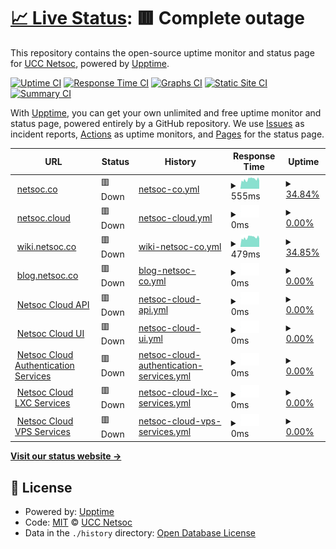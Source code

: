 # [📈 Live Status](https://status1.netsoc.co): <!--live status--> **🟥 Complete outage**

This repository contains the open-source uptime monitor and status page for [UCC Netsoc](http://netsoc.co/), powered by [Upptime](https://github.com/upptime/upptime).

[![Uptime CI](https://github.com/uccnetsoc/upptime/workflows/Uptime%20CI/badge.svg)](https://github.com/uccnetsoc/upptime/actions?query=workflow%3A%22Uptime+CI%22)
[![Response Time CI](https://github.com/uccnetsoc/upptime/workflows/Response%20Time%20CI/badge.svg)](https://github.com/uccnetsoc/upptime/actions?query=workflow%3A%22Response+Time+CI%22)
[![Graphs CI](https://github.com/uccnetsoc/upptime/workflows/Graphs%20CI/badge.svg)](https://github.com/uccnetsoc/upptime/actions?query=workflow%3A%22Graphs+CI%22)
[![Static Site CI](https://github.com/uccnetsoc/upptime/workflows/Static%20Site%20CI/badge.svg)](https://github.com/uccnetsoc/upptime/actions?query=workflow%3A%22Static+Site+CI%22)
[![Summary CI](https://github.com/uccnetsoc/upptime/workflows/Summary%20CI/badge.svg)](https://github.com/uccnetsoc/upptime/actions?query=workflow%3A%22Summary+CI%22)

With [Upptime](https://upptime.js.org), you can get your own unlimited and free uptime monitor and status page, powered entirely by a GitHub repository. We use [Issues](https://github.com/uccnetsoc/upptime/issues) as incident reports, [Actions](https://github.com/uccnetsoc/upptime/actions) as uptime monitors, and [Pages](https://status1.netsoc.co) for the status page.

<!--start: status pages-->
<!-- This summary is generated by Upptime (https://github.com/upptime/upptime) -->
<!-- Do not edit this manually, your changes will be overwritten -->
<!-- prettier-ignore -->
| URL | Status | History | Response Time | Uptime |
| --- | ------ | ------- | ------------- | ------ |
| <img alt="" src="https://icons.duckduckgo.com/ip3/netsoc.co.ico" height="13"> [netsoc.co](https://netsoc.co) | 🟥 Down | [netsoc-co.yml](https://github.com/UCCNetsoc/upptime/commits/HEAD/history/netsoc-co.yml) | <details><summary><img alt="Response time graph" src="./graphs/netsoc-co/response-time-week.png" height="20"> 555ms</summary><br><a href="https://status.netsoc.co/history/netsoc-co"><img alt="Response time 432" src="https://img.shields.io/endpoint?url=https%3A%2F%2Fraw.githubusercontent.com%2FUCCNetsoc%2Fupptime%2FHEAD%2Fapi%2Fnetsoc-co%2Fresponse-time.json"></a><br><a href="https://status.netsoc.co/history/netsoc-co"><img alt="24-hour response time 0" src="https://img.shields.io/endpoint?url=https%3A%2F%2Fraw.githubusercontent.com%2FUCCNetsoc%2Fupptime%2FHEAD%2Fapi%2Fnetsoc-co%2Fresponse-time-day.json"></a><br><a href="https://status.netsoc.co/history/netsoc-co"><img alt="7-day response time 555" src="https://img.shields.io/endpoint?url=https%3A%2F%2Fraw.githubusercontent.com%2FUCCNetsoc%2Fupptime%2FHEAD%2Fapi%2Fnetsoc-co%2Fresponse-time-week.json"></a><br><a href="https://status.netsoc.co/history/netsoc-co"><img alt="30-day response time 485" src="https://img.shields.io/endpoint?url=https%3A%2F%2Fraw.githubusercontent.com%2FUCCNetsoc%2Fupptime%2FHEAD%2Fapi%2Fnetsoc-co%2Fresponse-time-month.json"></a><br><a href="https://status.netsoc.co/history/netsoc-co"><img alt="1-year response time 415" src="https://img.shields.io/endpoint?url=https%3A%2F%2Fraw.githubusercontent.com%2FUCCNetsoc%2Fupptime%2FHEAD%2Fapi%2Fnetsoc-co%2Fresponse-time-year.json"></a></details> | <details><summary><a href="https://status.netsoc.co/history/netsoc-co">34.84%</a></summary><a href="https://status.netsoc.co/history/netsoc-co"><img alt="All-time uptime 92.50%" src="https://img.shields.io/endpoint?url=https%3A%2F%2Fraw.githubusercontent.com%2FUCCNetsoc%2Fupptime%2FHEAD%2Fapi%2Fnetsoc-co%2Fuptime.json"></a><br><a href="https://status.netsoc.co/history/netsoc-co"><img alt="24-hour uptime 0.00%" src="https://img.shields.io/endpoint?url=https%3A%2F%2Fraw.githubusercontent.com%2FUCCNetsoc%2Fupptime%2FHEAD%2Fapi%2Fnetsoc-co%2Fuptime-day.json"></a><br><a href="https://status.netsoc.co/history/netsoc-co"><img alt="7-day uptime 34.84%" src="https://img.shields.io/endpoint?url=https%3A%2F%2Fraw.githubusercontent.com%2FUCCNetsoc%2Fupptime%2FHEAD%2Fapi%2Fnetsoc-co%2Fuptime-week.json"></a><br><a href="https://status.netsoc.co/history/netsoc-co"><img alt="30-day uptime 84.59%" src="https://img.shields.io/endpoint?url=https%3A%2F%2Fraw.githubusercontent.com%2FUCCNetsoc%2Fupptime%2FHEAD%2Fapi%2Fnetsoc-co%2Fuptime-month.json"></a><br><a href="https://status.netsoc.co/history/netsoc-co"><img alt="1-year uptime 75.80%" src="https://img.shields.io/endpoint?url=https%3A%2F%2Fraw.githubusercontent.com%2FUCCNetsoc%2Fupptime%2FHEAD%2Fapi%2Fnetsoc-co%2Fuptime-year.json"></a></details>
| <img alt="" src="https://icons.duckduckgo.com/ip3/netsoc.cloud.ico" height="13"> [netsoc.cloud](https://netsoc.cloud) | 🟥 Down | [netsoc-cloud.yml](https://github.com/UCCNetsoc/upptime/commits/HEAD/history/netsoc-cloud.yml) | <details><summary><img alt="Response time graph" src="./graphs/netsoc-cloud/response-time-week.png" height="20"> 0ms</summary><br><a href="https://status.netsoc.co/history/netsoc-cloud"><img alt="Response time 422" src="https://img.shields.io/endpoint?url=https%3A%2F%2Fraw.githubusercontent.com%2FUCCNetsoc%2Fupptime%2FHEAD%2Fapi%2Fnetsoc-cloud%2Fresponse-time.json"></a><br><a href="https://status.netsoc.co/history/netsoc-cloud"><img alt="24-hour response time 0" src="https://img.shields.io/endpoint?url=https%3A%2F%2Fraw.githubusercontent.com%2FUCCNetsoc%2Fupptime%2FHEAD%2Fapi%2Fnetsoc-cloud%2Fresponse-time-day.json"></a><br><a href="https://status.netsoc.co/history/netsoc-cloud"><img alt="7-day response time 0" src="https://img.shields.io/endpoint?url=https%3A%2F%2Fraw.githubusercontent.com%2FUCCNetsoc%2Fupptime%2FHEAD%2Fapi%2Fnetsoc-cloud%2Fresponse-time-week.json"></a><br><a href="https://status.netsoc.co/history/netsoc-cloud"><img alt="30-day response time 0" src="https://img.shields.io/endpoint?url=https%3A%2F%2Fraw.githubusercontent.com%2FUCCNetsoc%2Fupptime%2FHEAD%2Fapi%2Fnetsoc-cloud%2Fresponse-time-month.json"></a><br><a href="https://status.netsoc.co/history/netsoc-cloud"><img alt="1-year response time 380" src="https://img.shields.io/endpoint?url=https%3A%2F%2Fraw.githubusercontent.com%2FUCCNetsoc%2Fupptime%2FHEAD%2Fapi%2Fnetsoc-cloud%2Fresponse-time-year.json"></a></details> | <details><summary><a href="https://status.netsoc.co/history/netsoc-cloud">0.00%</a></summary><a href="https://status.netsoc.co/history/netsoc-cloud"><img alt="All-time uptime 73.66%" src="https://img.shields.io/endpoint?url=https%3A%2F%2Fraw.githubusercontent.com%2FUCCNetsoc%2Fupptime%2FHEAD%2Fapi%2Fnetsoc-cloud%2Fuptime.json"></a><br><a href="https://status.netsoc.co/history/netsoc-cloud"><img alt="24-hour uptime 0.00%" src="https://img.shields.io/endpoint?url=https%3A%2F%2Fraw.githubusercontent.com%2FUCCNetsoc%2Fupptime%2FHEAD%2Fapi%2Fnetsoc-cloud%2Fuptime-day.json"></a><br><a href="https://status.netsoc.co/history/netsoc-cloud"><img alt="7-day uptime 0.00%" src="https://img.shields.io/endpoint?url=https%3A%2F%2Fraw.githubusercontent.com%2FUCCNetsoc%2Fupptime%2FHEAD%2Fapi%2Fnetsoc-cloud%2Fuptime-week.json"></a><br><a href="https://status.netsoc.co/history/netsoc-cloud"><img alt="30-day uptime 1.38%" src="https://img.shields.io/endpoint?url=https%3A%2F%2Fraw.githubusercontent.com%2FUCCNetsoc%2Fupptime%2FHEAD%2Fapi%2Fnetsoc-cloud%2Fuptime-month.json"></a><br><a href="https://status.netsoc.co/history/netsoc-cloud"><img alt="1-year uptime 15.00%" src="https://img.shields.io/endpoint?url=https%3A%2F%2Fraw.githubusercontent.com%2FUCCNetsoc%2Fupptime%2FHEAD%2Fapi%2Fnetsoc-cloud%2Fuptime-year.json"></a></details>
| <img alt="" src="https://icons.duckduckgo.com/ip3/wiki.netsoc.co.ico" height="13"> [wiki.netsoc.co](https://wiki.netsoc.co) | 🟥 Down | [wiki-netsoc-co.yml](https://github.com/UCCNetsoc/upptime/commits/HEAD/history/wiki-netsoc-co.yml) | <details><summary><img alt="Response time graph" src="./graphs/wiki-netsoc-co/response-time-week.png" height="20"> 479ms</summary><br><a href="https://status.netsoc.co/history/wiki-netsoc-co"><img alt="Response time 430" src="https://img.shields.io/endpoint?url=https%3A%2F%2Fraw.githubusercontent.com%2FUCCNetsoc%2Fupptime%2FHEAD%2Fapi%2Fwiki-netsoc-co%2Fresponse-time.json"></a><br><a href="https://status.netsoc.co/history/wiki-netsoc-co"><img alt="24-hour response time 0" src="https://img.shields.io/endpoint?url=https%3A%2F%2Fraw.githubusercontent.com%2FUCCNetsoc%2Fupptime%2FHEAD%2Fapi%2Fwiki-netsoc-co%2Fresponse-time-day.json"></a><br><a href="https://status.netsoc.co/history/wiki-netsoc-co"><img alt="7-day response time 479" src="https://img.shields.io/endpoint?url=https%3A%2F%2Fraw.githubusercontent.com%2FUCCNetsoc%2Fupptime%2FHEAD%2Fapi%2Fwiki-netsoc-co%2Fresponse-time-week.json"></a><br><a href="https://status.netsoc.co/history/wiki-netsoc-co"><img alt="30-day response time 433" src="https://img.shields.io/endpoint?url=https%3A%2F%2Fraw.githubusercontent.com%2FUCCNetsoc%2Fupptime%2FHEAD%2Fapi%2Fwiki-netsoc-co%2Fresponse-time-month.json"></a><br><a href="https://status.netsoc.co/history/wiki-netsoc-co"><img alt="1-year response time 423" src="https://img.shields.io/endpoint?url=https%3A%2F%2Fraw.githubusercontent.com%2FUCCNetsoc%2Fupptime%2FHEAD%2Fapi%2Fwiki-netsoc-co%2Fresponse-time-year.json"></a></details> | <details><summary><a href="https://status.netsoc.co/history/wiki-netsoc-co">34.85%</a></summary><a href="https://status.netsoc.co/history/wiki-netsoc-co"><img alt="All-time uptime 62.58%" src="https://img.shields.io/endpoint?url=https%3A%2F%2Fraw.githubusercontent.com%2FUCCNetsoc%2Fupptime%2FHEAD%2Fapi%2Fwiki-netsoc-co%2Fuptime.json"></a><br><a href="https://status.netsoc.co/history/wiki-netsoc-co"><img alt="24-hour uptime 0.00%" src="https://img.shields.io/endpoint?url=https%3A%2F%2Fraw.githubusercontent.com%2FUCCNetsoc%2Fupptime%2FHEAD%2Fapi%2Fwiki-netsoc-co%2Fuptime-day.json"></a><br><a href="https://status.netsoc.co/history/wiki-netsoc-co"><img alt="7-day uptime 34.85%" src="https://img.shields.io/endpoint?url=https%3A%2F%2Fraw.githubusercontent.com%2FUCCNetsoc%2Fupptime%2FHEAD%2Fapi%2Fwiki-netsoc-co%2Fuptime-week.json"></a><br><a href="https://status.netsoc.co/history/wiki-netsoc-co"><img alt="30-day uptime 84.60%" src="https://img.shields.io/endpoint?url=https%3A%2F%2Fraw.githubusercontent.com%2FUCCNetsoc%2Fupptime%2FHEAD%2Fapi%2Fwiki-netsoc-co%2Fuptime-month.json"></a><br><a href="https://status.netsoc.co/history/wiki-netsoc-co"><img alt="1-year uptime 40.37%" src="https://img.shields.io/endpoint?url=https%3A%2F%2Fraw.githubusercontent.com%2FUCCNetsoc%2Fupptime%2FHEAD%2Fapi%2Fwiki-netsoc-co%2Fuptime-year.json"></a></details>
| <img alt="" src="https://icons.duckduckgo.com/ip3/blog.netsoc.co.ico" height="13"> [blog.netsoc.co](https://blog.netsoc.co) | 🟥 Down | [blog-netsoc-co.yml](https://github.com/UCCNetsoc/upptime/commits/HEAD/history/blog-netsoc-co.yml) | <details><summary><img alt="Response time graph" src="./graphs/blog-netsoc-co/response-time-week.png" height="20"> 0ms</summary><br><a href="https://status.netsoc.co/history/blog-netsoc-co"><img alt="Response time 502" src="https://img.shields.io/endpoint?url=https%3A%2F%2Fraw.githubusercontent.com%2FUCCNetsoc%2Fupptime%2FHEAD%2Fapi%2Fblog-netsoc-co%2Fresponse-time.json"></a><br><a href="https://status.netsoc.co/history/blog-netsoc-co"><img alt="24-hour response time 0" src="https://img.shields.io/endpoint?url=https%3A%2F%2Fraw.githubusercontent.com%2FUCCNetsoc%2Fupptime%2FHEAD%2Fapi%2Fblog-netsoc-co%2Fresponse-time-day.json"></a><br><a href="https://status.netsoc.co/history/blog-netsoc-co"><img alt="7-day response time 0" src="https://img.shields.io/endpoint?url=https%3A%2F%2Fraw.githubusercontent.com%2FUCCNetsoc%2Fupptime%2FHEAD%2Fapi%2Fblog-netsoc-co%2Fresponse-time-week.json"></a><br><a href="https://status.netsoc.co/history/blog-netsoc-co"><img alt="30-day response time 0" src="https://img.shields.io/endpoint?url=https%3A%2F%2Fraw.githubusercontent.com%2FUCCNetsoc%2Fupptime%2FHEAD%2Fapi%2Fblog-netsoc-co%2Fresponse-time-month.json"></a><br><a href="https://status.netsoc.co/history/blog-netsoc-co"><img alt="1-year response time 546" src="https://img.shields.io/endpoint?url=https%3A%2F%2Fraw.githubusercontent.com%2FUCCNetsoc%2Fupptime%2FHEAD%2Fapi%2Fblog-netsoc-co%2Fresponse-time-year.json"></a></details> | <details><summary><a href="https://status.netsoc.co/history/blog-netsoc-co">0.00%</a></summary><a href="https://status.netsoc.co/history/blog-netsoc-co"><img alt="All-time uptime 70.44%" src="https://img.shields.io/endpoint?url=https%3A%2F%2Fraw.githubusercontent.com%2FUCCNetsoc%2Fupptime%2FHEAD%2Fapi%2Fblog-netsoc-co%2Fuptime.json"></a><br><a href="https://status.netsoc.co/history/blog-netsoc-co"><img alt="24-hour uptime 0.00%" src="https://img.shields.io/endpoint?url=https%3A%2F%2Fraw.githubusercontent.com%2FUCCNetsoc%2Fupptime%2FHEAD%2Fapi%2Fblog-netsoc-co%2Fuptime-day.json"></a><br><a href="https://status.netsoc.co/history/blog-netsoc-co"><img alt="7-day uptime 0.00%" src="https://img.shields.io/endpoint?url=https%3A%2F%2Fraw.githubusercontent.com%2FUCCNetsoc%2Fupptime%2FHEAD%2Fapi%2Fblog-netsoc-co%2Fuptime-week.json"></a><br><a href="https://status.netsoc.co/history/blog-netsoc-co"><img alt="30-day uptime 1.38%" src="https://img.shields.io/endpoint?url=https%3A%2F%2Fraw.githubusercontent.com%2FUCCNetsoc%2Fupptime%2FHEAD%2Fapi%2Fblog-netsoc-co%2Fuptime-month.json"></a><br><a href="https://status.netsoc.co/history/blog-netsoc-co"><img alt="1-year uptime 15.28%" src="https://img.shields.io/endpoint?url=https%3A%2F%2Fraw.githubusercontent.com%2FUCCNetsoc%2Fupptime%2FHEAD%2Fapi%2Fblog-netsoc-co%2Fuptime-year.json"></a></details>
| <img alt="" src="https://icons.duckduckgo.com/ip3/api.netsoc.cloud.ico" height="13"> [Netsoc Cloud API](https://api.netsoc.cloud/docs) | 🟥 Down | [netsoc-cloud-api.yml](https://github.com/UCCNetsoc/upptime/commits/HEAD/history/netsoc-cloud-api.yml) | <details><summary><img alt="Response time graph" src="./graphs/netsoc-cloud-api/response-time-week.png" height="20"> 0ms</summary><br><a href="https://status.netsoc.co/history/netsoc-cloud-api"><img alt="Response time 433" src="https://img.shields.io/endpoint?url=https%3A%2F%2Fraw.githubusercontent.com%2FUCCNetsoc%2Fupptime%2FHEAD%2Fapi%2Fnetsoc-cloud-api%2Fresponse-time.json"></a><br><a href="https://status.netsoc.co/history/netsoc-cloud-api"><img alt="24-hour response time 0" src="https://img.shields.io/endpoint?url=https%3A%2F%2Fraw.githubusercontent.com%2FUCCNetsoc%2Fupptime%2FHEAD%2Fapi%2Fnetsoc-cloud-api%2Fresponse-time-day.json"></a><br><a href="https://status.netsoc.co/history/netsoc-cloud-api"><img alt="7-day response time 0" src="https://img.shields.io/endpoint?url=https%3A%2F%2Fraw.githubusercontent.com%2FUCCNetsoc%2Fupptime%2FHEAD%2Fapi%2Fnetsoc-cloud-api%2Fresponse-time-week.json"></a><br><a href="https://status.netsoc.co/history/netsoc-cloud-api"><img alt="30-day response time 0" src="https://img.shields.io/endpoint?url=https%3A%2F%2Fraw.githubusercontent.com%2FUCCNetsoc%2Fupptime%2FHEAD%2Fapi%2Fnetsoc-cloud-api%2Fresponse-time-month.json"></a><br><a href="https://status.netsoc.co/history/netsoc-cloud-api"><img alt="1-year response time 424" src="https://img.shields.io/endpoint?url=https%3A%2F%2Fraw.githubusercontent.com%2FUCCNetsoc%2Fupptime%2FHEAD%2Fapi%2Fnetsoc-cloud-api%2Fresponse-time-year.json"></a></details> | <details><summary><a href="https://status.netsoc.co/history/netsoc-cloud-api">0.00%</a></summary><a href="https://status.netsoc.co/history/netsoc-cloud-api"><img alt="All-time uptime 73.48%" src="https://img.shields.io/endpoint?url=https%3A%2F%2Fraw.githubusercontent.com%2FUCCNetsoc%2Fupptime%2FHEAD%2Fapi%2Fnetsoc-cloud-api%2Fuptime.json"></a><br><a href="https://status.netsoc.co/history/netsoc-cloud-api"><img alt="24-hour uptime 0.00%" src="https://img.shields.io/endpoint?url=https%3A%2F%2Fraw.githubusercontent.com%2FUCCNetsoc%2Fupptime%2FHEAD%2Fapi%2Fnetsoc-cloud-api%2Fuptime-day.json"></a><br><a href="https://status.netsoc.co/history/netsoc-cloud-api"><img alt="7-day uptime 0.00%" src="https://img.shields.io/endpoint?url=https%3A%2F%2Fraw.githubusercontent.com%2FUCCNetsoc%2Fupptime%2FHEAD%2Fapi%2Fnetsoc-cloud-api%2Fuptime-week.json"></a><br><a href="https://status.netsoc.co/history/netsoc-cloud-api"><img alt="30-day uptime 1.38%" src="https://img.shields.io/endpoint?url=https%3A%2F%2Fraw.githubusercontent.com%2FUCCNetsoc%2Fupptime%2FHEAD%2Fapi%2Fnetsoc-cloud-api%2Fuptime-month.json"></a><br><a href="https://status.netsoc.co/history/netsoc-cloud-api"><img alt="1-year uptime 14.92%" src="https://img.shields.io/endpoint?url=https%3A%2F%2Fraw.githubusercontent.com%2FUCCNetsoc%2Fupptime%2FHEAD%2Fapi%2Fnetsoc-cloud-api%2Fuptime-year.json"></a></details>
| <img alt="" src="https://icons.duckduckgo.com/ip3/netsoc.cloud.ico" height="13"> [Netsoc Cloud UI](https://netsoc.cloud) | 🟥 Down | [netsoc-cloud-ui.yml](https://github.com/UCCNetsoc/upptime/commits/HEAD/history/netsoc-cloud-ui.yml) | <details><summary><img alt="Response time graph" src="./graphs/netsoc-cloud-ui/response-time-week.png" height="20"> 0ms</summary><br><a href="https://status.netsoc.co/history/netsoc-cloud-ui"><img alt="Response time 108" src="https://img.shields.io/endpoint?url=https%3A%2F%2Fraw.githubusercontent.com%2FUCCNetsoc%2Fupptime%2FHEAD%2Fapi%2Fnetsoc-cloud-ui%2Fresponse-time.json"></a><br><a href="https://status.netsoc.co/history/netsoc-cloud-ui"><img alt="24-hour response time 0" src="https://img.shields.io/endpoint?url=https%3A%2F%2Fraw.githubusercontent.com%2FUCCNetsoc%2Fupptime%2FHEAD%2Fapi%2Fnetsoc-cloud-ui%2Fresponse-time-day.json"></a><br><a href="https://status.netsoc.co/history/netsoc-cloud-ui"><img alt="7-day response time 0" src="https://img.shields.io/endpoint?url=https%3A%2F%2Fraw.githubusercontent.com%2FUCCNetsoc%2Fupptime%2FHEAD%2Fapi%2Fnetsoc-cloud-ui%2Fresponse-time-week.json"></a><br><a href="https://status.netsoc.co/history/netsoc-cloud-ui"><img alt="30-day response time 0" src="https://img.shields.io/endpoint?url=https%3A%2F%2Fraw.githubusercontent.com%2FUCCNetsoc%2Fupptime%2FHEAD%2Fapi%2Fnetsoc-cloud-ui%2Fresponse-time-month.json"></a><br><a href="https://status.netsoc.co/history/netsoc-cloud-ui"><img alt="1-year response time 104" src="https://img.shields.io/endpoint?url=https%3A%2F%2Fraw.githubusercontent.com%2FUCCNetsoc%2Fupptime%2FHEAD%2Fapi%2Fnetsoc-cloud-ui%2Fresponse-time-year.json"></a></details> | <details><summary><a href="https://status.netsoc.co/history/netsoc-cloud-ui">0.00%</a></summary><a href="https://status.netsoc.co/history/netsoc-cloud-ui"><img alt="All-time uptime 73.67%" src="https://img.shields.io/endpoint?url=https%3A%2F%2Fraw.githubusercontent.com%2FUCCNetsoc%2Fupptime%2FHEAD%2Fapi%2Fnetsoc-cloud-ui%2Fuptime.json"></a><br><a href="https://status.netsoc.co/history/netsoc-cloud-ui"><img alt="24-hour uptime 0.00%" src="https://img.shields.io/endpoint?url=https%3A%2F%2Fraw.githubusercontent.com%2FUCCNetsoc%2Fupptime%2FHEAD%2Fapi%2Fnetsoc-cloud-ui%2Fuptime-day.json"></a><br><a href="https://status.netsoc.co/history/netsoc-cloud-ui"><img alt="7-day uptime 0.00%" src="https://img.shields.io/endpoint?url=https%3A%2F%2Fraw.githubusercontent.com%2FUCCNetsoc%2Fupptime%2FHEAD%2Fapi%2Fnetsoc-cloud-ui%2Fuptime-week.json"></a><br><a href="https://status.netsoc.co/history/netsoc-cloud-ui"><img alt="30-day uptime 1.38%" src="https://img.shields.io/endpoint?url=https%3A%2F%2Fraw.githubusercontent.com%2FUCCNetsoc%2Fupptime%2FHEAD%2Fapi%2Fnetsoc-cloud-ui%2Fuptime-month.json"></a><br><a href="https://status.netsoc.co/history/netsoc-cloud-ui"><img alt="1-year uptime 15.00%" src="https://img.shields.io/endpoint?url=https%3A%2F%2Fraw.githubusercontent.com%2FUCCNetsoc%2Fupptime%2FHEAD%2Fapi%2Fnetsoc-cloud-ui%2Fuptime-year.json"></a></details>
| <img alt="" src="https://icons.duckduckgo.com/ip3/keycloak.netsoc.co.ico" height="13"> [Netsoc Cloud Authentication Services](https://keycloak.netsoc.co) | 🟥 Down | [netsoc-cloud-authentication-services.yml](https://github.com/UCCNetsoc/upptime/commits/HEAD/history/netsoc-cloud-authentication-services.yml) | <details><summary><img alt="Response time graph" src="./graphs/netsoc-cloud-authentication-services/response-time-week.png" height="20"> 0ms</summary><br><a href="https://status.netsoc.co/history/netsoc-cloud-authentication-services"><img alt="Response time 359" src="https://img.shields.io/endpoint?url=https%3A%2F%2Fraw.githubusercontent.com%2FUCCNetsoc%2Fupptime%2FHEAD%2Fapi%2Fnetsoc-cloud-authentication-services%2Fresponse-time.json"></a><br><a href="https://status.netsoc.co/history/netsoc-cloud-authentication-services"><img alt="24-hour response time 0" src="https://img.shields.io/endpoint?url=https%3A%2F%2Fraw.githubusercontent.com%2FUCCNetsoc%2Fupptime%2FHEAD%2Fapi%2Fnetsoc-cloud-authentication-services%2Fresponse-time-day.json"></a><br><a href="https://status.netsoc.co/history/netsoc-cloud-authentication-services"><img alt="7-day response time 0" src="https://img.shields.io/endpoint?url=https%3A%2F%2Fraw.githubusercontent.com%2FUCCNetsoc%2Fupptime%2FHEAD%2Fapi%2Fnetsoc-cloud-authentication-services%2Fresponse-time-week.json"></a><br><a href="https://status.netsoc.co/history/netsoc-cloud-authentication-services"><img alt="30-day response time 0" src="https://img.shields.io/endpoint?url=https%3A%2F%2Fraw.githubusercontent.com%2FUCCNetsoc%2Fupptime%2FHEAD%2Fapi%2Fnetsoc-cloud-authentication-services%2Fresponse-time-month.json"></a><br><a href="https://status.netsoc.co/history/netsoc-cloud-authentication-services"><img alt="1-year response time 356" src="https://img.shields.io/endpoint?url=https%3A%2F%2Fraw.githubusercontent.com%2FUCCNetsoc%2Fupptime%2FHEAD%2Fapi%2Fnetsoc-cloud-authentication-services%2Fresponse-time-year.json"></a></details> | <details><summary><a href="https://status.netsoc.co/history/netsoc-cloud-authentication-services">0.00%</a></summary><a href="https://status.netsoc.co/history/netsoc-cloud-authentication-services"><img alt="All-time uptime 73.40%" src="https://img.shields.io/endpoint?url=https%3A%2F%2Fraw.githubusercontent.com%2FUCCNetsoc%2Fupptime%2FHEAD%2Fapi%2Fnetsoc-cloud-authentication-services%2Fuptime.json"></a><br><a href="https://status.netsoc.co/history/netsoc-cloud-authentication-services"><img alt="24-hour uptime 0.00%" src="https://img.shields.io/endpoint?url=https%3A%2F%2Fraw.githubusercontent.com%2FUCCNetsoc%2Fupptime%2FHEAD%2Fapi%2Fnetsoc-cloud-authentication-services%2Fuptime-day.json"></a><br><a href="https://status.netsoc.co/history/netsoc-cloud-authentication-services"><img alt="7-day uptime 0.00%" src="https://img.shields.io/endpoint?url=https%3A%2F%2Fraw.githubusercontent.com%2FUCCNetsoc%2Fupptime%2FHEAD%2Fapi%2Fnetsoc-cloud-authentication-services%2Fuptime-week.json"></a><br><a href="https://status.netsoc.co/history/netsoc-cloud-authentication-services"><img alt="30-day uptime 1.38%" src="https://img.shields.io/endpoint?url=https%3A%2F%2Fraw.githubusercontent.com%2FUCCNetsoc%2Fupptime%2FHEAD%2Fapi%2Fnetsoc-cloud-authentication-services%2Fuptime-month.json"></a><br><a href="https://status.netsoc.co/history/netsoc-cloud-authentication-services"><img alt="1-year uptime 15.28%" src="https://img.shields.io/endpoint?url=https%3A%2F%2Fraw.githubusercontent.com%2FUCCNetsoc%2Fupptime%2FHEAD%2Fapi%2Fnetsoc-cloud-authentication-services%2Fuptime-year.json"></a></details>
| <img alt="" src="https://icons.duckduckgo.com/ip3/whoami-lxc-thomas-container.netsoc.cloud.ico" height="13"> [Netsoc Cloud LXC Services](https://whoami-lxc-thomas-container.netsoc.cloud) | 🟥 Down | [netsoc-cloud-lxc-services.yml](https://github.com/UCCNetsoc/upptime/commits/HEAD/history/netsoc-cloud-lxc-services.yml) | <details><summary><img alt="Response time graph" src="./graphs/netsoc-cloud-lxc-services/response-time-week.png" height="20"> 0ms</summary><br><a href="https://status.netsoc.co/history/netsoc-cloud-lxc-services"><img alt="Response time 2277" src="https://img.shields.io/endpoint?url=https%3A%2F%2Fraw.githubusercontent.com%2FUCCNetsoc%2Fupptime%2FHEAD%2Fapi%2Fnetsoc-cloud-lxc-services%2Fresponse-time.json"></a><br><a href="https://status.netsoc.co/history/netsoc-cloud-lxc-services"><img alt="24-hour response time 0" src="https://img.shields.io/endpoint?url=https%3A%2F%2Fraw.githubusercontent.com%2FUCCNetsoc%2Fupptime%2FHEAD%2Fapi%2Fnetsoc-cloud-lxc-services%2Fresponse-time-day.json"></a><br><a href="https://status.netsoc.co/history/netsoc-cloud-lxc-services"><img alt="7-day response time 0" src="https://img.shields.io/endpoint?url=https%3A%2F%2Fraw.githubusercontent.com%2FUCCNetsoc%2Fupptime%2FHEAD%2Fapi%2Fnetsoc-cloud-lxc-services%2Fresponse-time-week.json"></a><br><a href="https://status.netsoc.co/history/netsoc-cloud-lxc-services"><img alt="30-day response time 0" src="https://img.shields.io/endpoint?url=https%3A%2F%2Fraw.githubusercontent.com%2FUCCNetsoc%2Fupptime%2FHEAD%2Fapi%2Fnetsoc-cloud-lxc-services%2Fresponse-time-month.json"></a><br><a href="https://status.netsoc.co/history/netsoc-cloud-lxc-services"><img alt="1-year response time 2991" src="https://img.shields.io/endpoint?url=https%3A%2F%2Fraw.githubusercontent.com%2FUCCNetsoc%2Fupptime%2FHEAD%2Fapi%2Fnetsoc-cloud-lxc-services%2Fresponse-time-year.json"></a></details> | <details><summary><a href="https://status.netsoc.co/history/netsoc-cloud-lxc-services">0.00%</a></summary><a href="https://status.netsoc.co/history/netsoc-cloud-lxc-services"><img alt="All-time uptime 61.89%" src="https://img.shields.io/endpoint?url=https%3A%2F%2Fraw.githubusercontent.com%2FUCCNetsoc%2Fupptime%2FHEAD%2Fapi%2Fnetsoc-cloud-lxc-services%2Fuptime.json"></a><br><a href="https://status.netsoc.co/history/netsoc-cloud-lxc-services"><img alt="24-hour uptime 0.00%" src="https://img.shields.io/endpoint?url=https%3A%2F%2Fraw.githubusercontent.com%2FUCCNetsoc%2Fupptime%2FHEAD%2Fapi%2Fnetsoc-cloud-lxc-services%2Fuptime-day.json"></a><br><a href="https://status.netsoc.co/history/netsoc-cloud-lxc-services"><img alt="7-day uptime 0.00%" src="https://img.shields.io/endpoint?url=https%3A%2F%2Fraw.githubusercontent.com%2FUCCNetsoc%2Fupptime%2FHEAD%2Fapi%2Fnetsoc-cloud-lxc-services%2Fuptime-week.json"></a><br><a href="https://status.netsoc.co/history/netsoc-cloud-lxc-services"><img alt="30-day uptime 1.38%" src="https://img.shields.io/endpoint?url=https%3A%2F%2Fraw.githubusercontent.com%2FUCCNetsoc%2Fupptime%2FHEAD%2Fapi%2Fnetsoc-cloud-lxc-services%2Fuptime-month.json"></a><br><a href="https://status.netsoc.co/history/netsoc-cloud-lxc-services"><img alt="1-year uptime 0.94%" src="https://img.shields.io/endpoint?url=https%3A%2F%2Fraw.githubusercontent.com%2FUCCNetsoc%2Fupptime%2FHEAD%2Fapi%2Fnetsoc-cloud-lxc-services%2Fuptime-year.json"></a></details>
| <img alt="" src="https://icons.duckduckgo.com/ip3/whoami-vps-thomas-vps.netsoc.cloud.ico" height="13"> [Netsoc Cloud VPS Services](https://whoami-vps-thomas-vps.netsoc.cloud) | 🟥 Down | [netsoc-cloud-vps-services.yml](https://github.com/UCCNetsoc/upptime/commits/HEAD/history/netsoc-cloud-vps-services.yml) | <details><summary><img alt="Response time graph" src="./graphs/netsoc-cloud-vps-services/response-time-week.png" height="20"> 0ms</summary><br><a href="https://status.netsoc.co/history/netsoc-cloud-vps-services"><img alt="Response time 424" src="https://img.shields.io/endpoint?url=https%3A%2F%2Fraw.githubusercontent.com%2FUCCNetsoc%2Fupptime%2FHEAD%2Fapi%2Fnetsoc-cloud-vps-services%2Fresponse-time.json"></a><br><a href="https://status.netsoc.co/history/netsoc-cloud-vps-services"><img alt="24-hour response time 0" src="https://img.shields.io/endpoint?url=https%3A%2F%2Fraw.githubusercontent.com%2FUCCNetsoc%2Fupptime%2FHEAD%2Fapi%2Fnetsoc-cloud-vps-services%2Fresponse-time-day.json"></a><br><a href="https://status.netsoc.co/history/netsoc-cloud-vps-services"><img alt="7-day response time 0" src="https://img.shields.io/endpoint?url=https%3A%2F%2Fraw.githubusercontent.com%2FUCCNetsoc%2Fupptime%2FHEAD%2Fapi%2Fnetsoc-cloud-vps-services%2Fresponse-time-week.json"></a><br><a href="https://status.netsoc.co/history/netsoc-cloud-vps-services"><img alt="30-day response time 0" src="https://img.shields.io/endpoint?url=https%3A%2F%2Fraw.githubusercontent.com%2FUCCNetsoc%2Fupptime%2FHEAD%2Fapi%2Fnetsoc-cloud-vps-services%2Fresponse-time-month.json"></a><br><a href="https://status.netsoc.co/history/netsoc-cloud-vps-services"><img alt="1-year response time 465" src="https://img.shields.io/endpoint?url=https%3A%2F%2Fraw.githubusercontent.com%2FUCCNetsoc%2Fupptime%2FHEAD%2Fapi%2Fnetsoc-cloud-vps-services%2Fresponse-time-year.json"></a></details> | <details><summary><a href="https://status.netsoc.co/history/netsoc-cloud-vps-services">0.00%</a></summary><a href="https://status.netsoc.co/history/netsoc-cloud-vps-services"><img alt="All-time uptime 49.07%" src="https://img.shields.io/endpoint?url=https%3A%2F%2Fraw.githubusercontent.com%2FUCCNetsoc%2Fupptime%2FHEAD%2Fapi%2Fnetsoc-cloud-vps-services%2Fuptime.json"></a><br><a href="https://status.netsoc.co/history/netsoc-cloud-vps-services"><img alt="24-hour uptime 0.00%" src="https://img.shields.io/endpoint?url=https%3A%2F%2Fraw.githubusercontent.com%2FUCCNetsoc%2Fupptime%2FHEAD%2Fapi%2Fnetsoc-cloud-vps-services%2Fuptime-day.json"></a><br><a href="https://status.netsoc.co/history/netsoc-cloud-vps-services"><img alt="7-day uptime 0.00%" src="https://img.shields.io/endpoint?url=https%3A%2F%2Fraw.githubusercontent.com%2FUCCNetsoc%2Fupptime%2FHEAD%2Fapi%2Fnetsoc-cloud-vps-services%2Fuptime-week.json"></a><br><a href="https://status.netsoc.co/history/netsoc-cloud-vps-services"><img alt="30-day uptime 1.38%" src="https://img.shields.io/endpoint?url=https%3A%2F%2Fraw.githubusercontent.com%2FUCCNetsoc%2Fupptime%2FHEAD%2Fapi%2Fnetsoc-cloud-vps-services%2Fuptime-month.json"></a><br><a href="https://status.netsoc.co/history/netsoc-cloud-vps-services"><img alt="1-year uptime 14.92%" src="https://img.shields.io/endpoint?url=https%3A%2F%2Fraw.githubusercontent.com%2FUCCNetsoc%2Fupptime%2FHEAD%2Fapi%2Fnetsoc-cloud-vps-services%2Fuptime-year.json"></a></details>

<!--end: status pages-->

[**Visit our status website →**](https://status1.netsoc.co)

## 📄 License

- Powered by: [Upptime](https://github.com/upptime/upptime)
- Code: [MIT](./LICENSE) © [UCC Netsoc](http://netsoc.co/)
- Data in the `./history` directory: [Open Database License](https://opendatacommons.org/licenses/odbl/1-0/)
